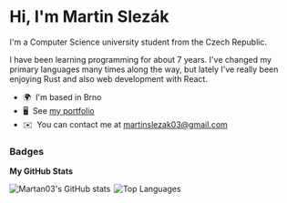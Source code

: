 Hi, I'm Martin Slezák
===

I'm a Computer Science university student from the Czech Republic.

I have been learning programming for about 7 years. I've changed my primary
languages many times along the way, but lately I've really been enjoying Rust
and also web development with React.

* 🌍  I'm based in Brno
* 🖥️  See [my portfolio](http://martan03.github.io)
* ✉️  You can contact me at [martinslezak03@gmail.com](mailto:martinslezak03@gmail.com)

### Badges

<b>My GitHub Stats</b>

<div style="display: flex; max-width: 100%; gap: 6px">

<img style="max-width: calc(55% - 3px)" src="https://github-readme-stats.vercel.app/api?username=Martan03&show_icons=true&hide=&count_private=true&title_color=04f9dd&text_color=ffffff&icon_color=0891b2&bg_color=1c1917&hide_border=true&show_icons=true" alt="Martan03's GitHub stats" />


<img style="max-width: calc(45% - 3px)" src="https://github-readme-stats.vercel.app/api/top-langs/?username=Martan03&langs_count=10&title_color=04f9dd&text_color=ffffff&icon_color=0891b2&bg_color=1c1917&hide_border=true&locale=en&layout=compact" alt="Top Languages" />

</div>
